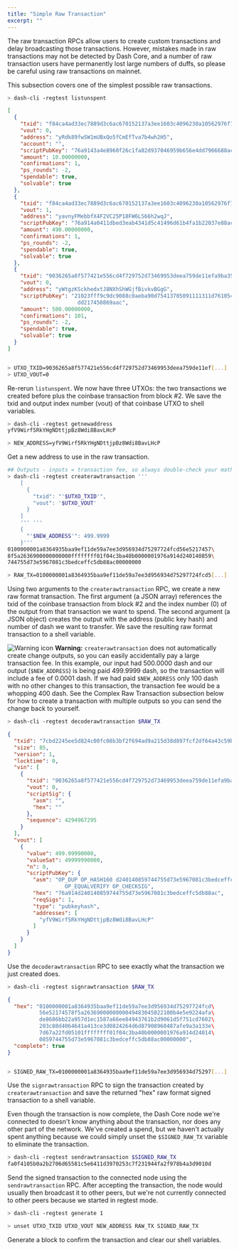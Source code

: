 ```yaml
---
title: "Simple Raw Transaction"
excerpt: ""
---
```

The raw transaction RPCs allow users to create custom transactions and delay broadcasting those transactions. However, mistakes made in raw transactions may not be detected by Dash Core, and a number of raw transaction users have permanently lost large numbers of duffs, so please be careful using raw transactions on mainnet.

This subsection covers one of the simplest possible raw transactions.

``` bash
> dash-cli -regtest listunspent
```
``` json
[
  {
    "txid": "f84ca4ad33ec7889d3c6ac670152137a3ee1603c4096230a10562976f700d130",
    "vout": 0,
    "address": "yRdk89fwSW1mUBxQo5fCmEfTva7b4wh2H5",
    "account": "",
    "scriptPubKey": "76a9143a4e8960f26c1fa82d937046959b656e4dd7966688ac",
    "amount": 10.00000000,
    "confirmations": 1,
    "ps_rounds": -2,
    "spendable": true,
    "solvable": true
  },
  {
    "txid": "f84ca4ad33ec7889d3c6ac670152137a3ee1603c4096230a10562976f700d130",
    "vout": 1,
    "address": "yavnyFMebbfX4F2VC25P18FW6LS66h2wqJ",
    "scriptPubKey": "76a914a0411dbed3eab4341d5c41496d61b4fa1b22037e88ac",
    "amount": 490.00000000,
    "confirmations": 1,
    "ps_rounds": -2,
    "spendable": true,
    "solvable": true
  },
  {
    "txid": "9036265a8f577421e556cd4f729752d73469953deea759de11efa9ba354936a8",
    "vout": 0,
    "address": "yWtgzKSckhedxtJ8NXhShWGjfBivkvBGgG",
    "scriptPubKey": "21023fff9c9dc9088c0aeba90d75413705091111311d761054de23ac\
                      dd217450869aac",
    "amount": 500.00000000,
    "confirmations": 101,
    "ps_rounds": -2,
    "spendable": true,
    "solvable": true
  }
]

```
``` bash

> UTXO_TXID=9036265a8f577421e556cd4f729752d73469953deea759de11ef[...]
> UTXO_VOUT=0
```

Re-rerun `listunspent`. We now have three UTXOs: the two transactions we created before plus the coinbase transaction from block #2. We save the txid and output index number (vout) of that coinbase UTXO to shell variables.

``` bash
> dash-cli -regtest getnewaddress
yfV9Wirf5RkYHgNDttjpBz8Wdi8BavLHcP

> NEW_ADDRESS=yfV9Wirf5RkYHgNDttjpBz8Wdi8BavLHcP
```

Get a new address to use in the raw transaction.

``` bash
## Outputs - inputs = transaction fee, so always double-check your math!
> dash-cli -regtest createrawtransaction '''
    [
      {
        "txid": "'$UTXO_TXID'",
        "vout": '$UTXO_VOUT'
      }
    ]
    ''' '''
    {
      "'$NEW_ADDRESS'": 499.9999
    }'''
0100000001a8364935baa9ef11de59a7ee3d956934d75297724fcd56e5217457\
8f5a2636900000000000ffffffff01f04c3ba40b0000001976a914d240140859\
744755d73e5967081c3bedceffc5db88ac00000000

> RAW_TX=0100000001a8364935baa9ef11de59a7ee3d956934d75297724fcd5[...]
```

Using two arguments to the `createrawtransaction` RPC, we create a new raw format transaction. The first argument (a JSON array) references the txid of the coinbase transaction from block #2 and the index number (0) of the output from that transaction we want to spend. The second argument (a JSON object) creates the output with the address (public key hash) and number of dash we want to transfer. We save the resulting raw format transaction to a shell variable.

![Warning icon](https://dash-docs.github.io/img/icons/icon_warning.svg) **Warning:** `createrawtransaction` does not automatically create change outputs, so you can easily accidentally pay a large transaction fee. In this example, our input had 500.0000 dash and our output (`$NEW_ADDRESS`) is being paid 499.9999 dash, so the transaction will include a fee of 0.0001 dash. If we had paid `$NEW_ADDRESS` only 100 dash with no other changes to this transaction, the transaction fee would be a whopping 400 dash. See the Complex Raw Transaction subsection below for how to create a transaction with multiple outputs so you can send the change back to yourself.

``` bash
> dash-cli -regtest decoderawtransaction $RAW_TX
```
``` json
{
  "txid": "7cbd2245ee5d824c00fc08b3bf2f694ad9a215d38d897fcf2df64a43c59bb97b",
  "size": 85,
  "version": 1,
  "locktime": 0,
  "vin": [
    {
      "txid": "9036265a8f577421e556cd4f729752d73469953deea759de11efa9ba354936a8",
      "vout": 0,
      "scriptSig": {
        "asm": "",
        "hex": ""
      },
      "sequence": 4294967295
    }
  ],
  "vout": [
    {
      "value": 499.99990000,
      "valueSat": 49999990000,
      "n": 0,
      "scriptPubKey": {
        "asm": "OP_DUP OP_HASH160 d240140859744755d73e5967081c3bedceffc5db\
                  OP_EQUALVERIFY OP_CHECKSIG",
        "hex": "76a914d240140859744755d73e5967081c3bedceffc5db88ac",
        "reqSigs": 1,
        "type": "pubkeyhash",
        "addresses": [
          "yfV9Wirf5RkYHgNDttjpBz8Wdi8BavLHcP"
        ]
      }
    }
  ]
}
```

Use the `decoderawtransaction` RPC to see exactly what the transaction we just created does.

``` bash
> dash-cli -regtest signrawtransaction $RAW_TX
```
``` json
{
  "hex": "0100000001a8364935baa9ef11de59a7ee3d956934d75297724fcd\
          56e52174578f5a2636900000000049483045022100b4e5e9224afa\
          de8686bb22a957d1ec1587a66ee84943761b2d9061d5f751cd7602\
          203c88d4064641a413ce3d0824264d6d87908960487afe9a3a133e\
          7d67a22fd05101ffffffff01f04c3ba40b0000001976a914d24014\
          0859744755d73e5967081c3bedceffc5db88ac00000000",
  "complete": true
}
```
``` bash

> SIGNED_RAW_TX=0100000001a8364935baa9ef11de59a7ee3d956934d75297[...]
```

Use the `signrawtransaction` RPC to sign the transaction created by `createrawtransaction` and save the returned "hex" raw format signed transaction to a shell variable.

Even though the transaction is now complete, the Dash Core node we're connected to doesn't know anything about the transaction, nor does any other part of the network. We've created a spend, but we haven't actually spent anything because we could simply unset the `$SIGNED_RAW_TX` variable to eliminate the transaction.

``` bash
> dash-cli -regtest sendrawtransaction $SIGNED_RAW_TX
fa0f4105b0a2b2706d65581c5e6411d3970253c7f231944fa2f978b4a3d9010d
```

Send the signed transaction to the connected node using the `sendrawtransaction` RPC. After accepting the transaction, the node would usually then broadcast it to other peers, but we're not currently connected to other peers because we started in regtest mode.

``` bash
> dash-cli -regtest generate 1

> unset UTXO_TXID UTXO_VOUT NEW_ADDRESS RAW_TX SIGNED_RAW_TX
```

Generate a block to confirm the transaction and clear our shell variables.
